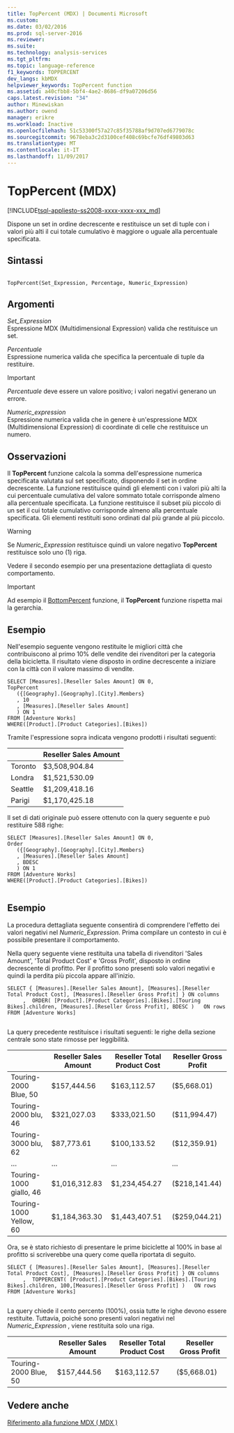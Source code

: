 ```yaml
---
title: TopPercent (MDX) | Documenti Microsoft
ms.custom: 
ms.date: 03/02/2016
ms.prod: sql-server-2016
ms.reviewer: 
ms.suite: 
ms.technology: analysis-services
ms.tgt_pltfrm: 
ms.topic: language-reference
f1_keywords: TOPPERCENT
dev_langs: kbMDX
helpviewer_keywords: TopPercent function
ms.assetid: a40cfbb8-5bf4-4ae2-8686-df9a07206d56
caps.latest.revision: "34"
author: Minewiskan
ms.author: owend
manager: erikre
ms.workload: Inactive
ms.openlocfilehash: 51c53300f57a27c85f35788af9d707ed6779078c
ms.sourcegitcommit: 9678eba3c2d3100cef408c69bcfe76df49803d63
ms.translationtype: MT
ms.contentlocale: it-IT
ms.lasthandoff: 11/09/2017
---
```

# <a name="toppercent-mdx"></a>TopPercent (MDX)
[!INCLUDE[tsql-appliesto-ss2008-xxxx-xxxx-xxx_md](../includes/tsql-appliesto-ss2008-xxxx-xxxx-xxx-md.md)]

  Dispone un set in ordine decrescente e restituisce un set di tuple con i valori più alti il cui totale cumulativo è maggiore o uguale alla percentuale specificata.  
  
## <a name="syntax"></a>Sintassi  
  
```  
  
TopPercent(Set_Expression, Percentage, Numeric_Expression)   
```  
  
## <a name="arguments"></a>Argomenti  
 *Set_Expression*  
 Espressione MDX (Multidimensional Expression) valida che restituisce un set.  
  
 *Percentuale*  
 Espressione numerica valida che specifica la percentuale di tuple da restituire.  
  
> [!IMPORTANT]  
>  *Percentuale* deve essere un valore positivo; i valori negativi generano un errore.  
  
 *Numeric_expression*  
 Espressione numerica valida che in genere è un'espressione MDX (Multidimensional Expression) di coordinate di celle che restituisce un numero.  
  
## <a name="remarks"></a>Osservazioni  
 Il **TopPercent** funzione calcola la somma dell'espressione numerica specificata valutata sul set specificato, disponendo il set in ordine decrescente. La funzione restituisce quindi gli elementi con i valori più alti la cui percentuale cumulativa del valore sommato totale corrisponde almeno alla percentuale specificata. La funzione restituisce il subset più piccolo di un set il cui totale cumulativo corrisponde almeno alla percentuale specificata. Gli elementi restituiti sono ordinati dal più grande al più piccolo.  
  
> [!WARNING]  
>  Se *Numeric_Expression* restituisce quindi un valore negativo **TopPercent** restituisce solo uno (1) riga.  
>   
>  Vedere il secondo esempio per una presentazione dettagliata di questo comportamento.  
  
> [!IMPORTANT]  
>  Ad esempio il [BottomPercent](../mdx/bottompercent-mdx.md) funzione, il **TopPercent** funzione rispetta mai la gerarchia.  
  
## <a name="example"></a>Esempio  
 Nell'esempio seguente vengono restituite le migliori città che contribuiscono al primo 10% delle vendite dei rivenditori per la categoria della bicicletta. Il risultato viene disposto in ordine decrescente a iniziare con la città con il valore massimo di vendite.  
  
```  
SELECT [Measures].[Reseller Sales Amount] ON 0,  
TopPercent  
   ({[Geography].[Geography].[City].Members}  
   , 10  
   , [Measures].[Reseller Sales Amount]  
   ) ON 1  
FROM [Adventure Works]  
WHERE([Product].[Product Categories].[Bikes])  
```  
  
 Tramite l'espressione sopra indicata vengono prodotti i risultati seguenti:  
  
||Reseller Sales Amount|  
|-|---------------------------|  
|Toronto|$3,508,904.84|  
|Londra|$1,521,530.09|  
|Seattle|$1,209,418.16|  
|Parigi|$1,170,425.18|  
  
 Il set di dati originale può essere ottenuto con la query seguente e può restituire 588 righe:  
  
```  
SELECT [Measures].[Reseller Sales Amount] ON 0,  
Order  
   ({[Geography].[Geography].[City].Members}  
   , [Measures].[Reseller Sales Amount]  
   , BDESC  
   ) ON 1  
FROM [Adventure Works]  
WHERE([Product].[Product Categories].[Bikes])  
  
```  
  
## <a name="example"></a>Esempio  
 La procedura dettagliata seguente consentirà di comprendere l'effetto dei valori negativi nel *Numeric_Expression*. Prima compilare un contesto in cui è possibile presentare il comportamento.  
  
 Nella query seguente viene restituita una tabella di rivenditori 'Sales Amount', 'Total Product Cost' e 'Gross Profit', disposto in ordine decrescente di profitto. Per il profitto sono presenti solo valori negativi e quindi la perdita più piccola appare all'inizio.  
  
```  
SELECT { [Measures].[Reseller Sales Amount], [Measures].[Reseller Total Product Cost], [Measures].[Reseller Gross Profit] } ON columns  
     ,  ORDER( [Product].[Product Categories].[Bikes].[Touring Bikes].children, [Measures].[Reseller Gross Profit], BDESC )   ON rows  
FROM [Adventure Works]  
  
```  
  
 La query precedente restituisce i risultati seguenti: le righe della sezione centrale sono state rimosse per leggibilità.  
  
||Reseller Sales Amount|Reseller Total Product Cost|Reseller Gross Profit|  
|-|---------------------------|---------------------------------|---------------------------|  
|Touring-2000 Blue, 50|$157,444.56|$163,112.57|($5,668.01)|  
|Touring-2000 blu, 46|$321,027.03|$333,021.50|($11,994.47)|  
|Touring-3000 blu, 62|$87,773.61|$100,133.52|($12,359.91)|  
|…|…|…|…|  
|Touring-1000 giallo, 46|$1,016,312.83|$1,234,454.27|($218,141.44)|  
|Touring-1000 Yellow, 60|$1,184,363.30|$1,443,407.51|($259,044.21)|  
  
 Ora, se è stato richiesto di presentare le prime biciclette al 100% in base al profitto si scriverebbe una query come quella riportata di seguito.  
  
```  
SELECT { [Measures].[Reseller Sales Amount], [Measures].[Reseller Total Product Cost], [Measures].[Reseller Gross Profit] } ON columns  
     ,  TOPPERCENT( [Product].[Product Categories].[Bikes].[Touring Bikes].children, 100,[Measures].[Reseller Gross Profit] )   ON rows  
FROM [Adventure Works]  
  
```  
  
 La query chiede il cento percento (100%), ossia tutte le righe devono essere restituite. Tuttavia, poiché sono presenti valori negativi nel *Numeric_Expression* , viene restituita solo una riga.  
  
||Reseller Sales Amount|Reseller Total Product Cost|Reseller Gross Profit|  
|-|---------------------------|---------------------------------|---------------------------|  
|Touring-2000 Blue, 50|$157,444.56|$163,112.57|($5,668.01)|  
  
## <a name="see-also"></a>Vedere anche  
 [Riferimento alla funzione MDX &#40; MDX &#41;](../mdx/mdx-function-reference-mdx.md)  
  
  
